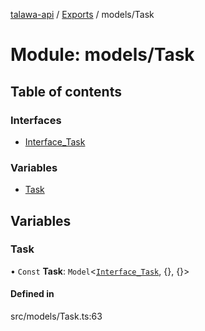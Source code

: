[talawa-api](../README.md) / [Exports](../modules.md) / models/Task

# Module: models/Task

## Table of contents

### Interfaces

- [Interface\_Task](../interfaces/models_Task.Interface_Task.md)

### Variables

- [Task](models_Task.md#task)

## Variables

### Task

• `Const` **Task**: `Model`\<[`Interface_Task`](../interfaces/models_Task.Interface_Task.md), \{}, \{}\>

#### Defined in

src/models/Task.ts:63
